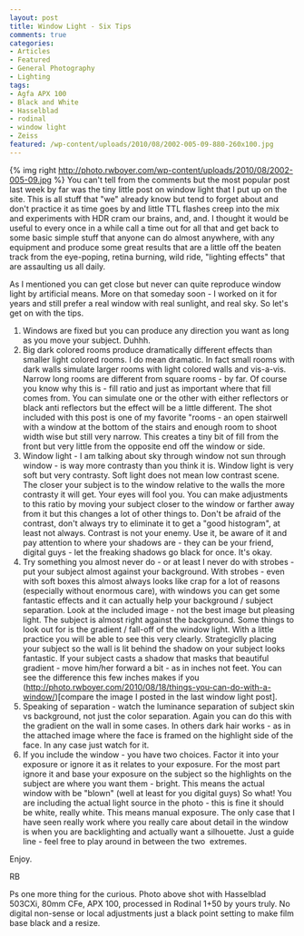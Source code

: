 ```yaml
---
layout: post
title: Window Light - Six Tips
comments: true
categories:
- Articles
- Featured
- General Photography
- Lighting
tags:
- Agfa APX 100
- Black and White
- Hasselblad
- rodinal
- window light
- Zeiss
featured: /wp-content/uploads/2010/08/2002-005-09-880-260x100.jpg
---
```

{% img right http://photo.rwboyer.com/wp-content/uploads/2010/08/2002-005-09.jpg %} You can't tell from the comments but the most popular post last week by far was the tiny little post on window light that I put up on the site. This is all stuff that "we" already know but tend to forget about and don't practice it as time goes by and little TTL flashes creep into the mix and experiments with HDR cram our brains, and, and. I thought it would be useful to every once in a while call a time out for all that and get back to some basic simple stuff that anyone can do almost anywhere, with any equipment and produce some great results that are a little off the beaten track from the eye-poping, retina burning, wild ride, "lighting effects" that are assaulting us all daily.

As I mentioned you can get close but never can quite reproduce window light by artificial means. More on that someday soon - I worked on it for years and still prefer a real window with real sunlight, and real sky. So let's get on with the tips.
1. Windows are fixed but you can produce any direction you want as long as you move your subject. Duhhh.
2. Big dark colored rooms produce dramatically different effects than smaller light colored rooms. I do mean dramatic. In fact small rooms with dark walls simulate larger rooms with light colored walls and vis-a-vis. Narrow long rooms are different from square rooms - by far. Of course you know why this is - fill ratio and just as important where that fill comes from. You can simulate one or the other with either reflectors or black anti reflectors but the effect will be a little different. The shot included with this post is one of my favorite "rooms - an open stairwell with a window at the bottom of the stairs and enough room to shoot width wise but still very narrow. This creates a tiny bit of fill from the front but very little from the opposite end off the window or side.
3. Window light - I am talking about sky through window not sun through window - is way more contrasty than you think it is. Window light is very soft but very contrasty. Soft light does not mean low contrast scene. The closer your subject is to the window relative to the walls the more contrasty it will get. Your eyes will fool you. You can make adjustments to this ratio by moving your subject closer to the window or farther away from it but this changes a lot of other things to. Don't be afraid of the contrast, don't always try to eliminate it to get a "good histogram", at least not always. Contrast is not your enemy. Use it, be aware of it and pay attention to where your shadows are - they can be your friend, digital guys - let the freaking shadows go black for once. It's okay.
4. Try something you almost never do - or at least I never do with strobes - put your subject almost against your background. With strobes - even with soft boxes this almost always looks like crap for a lot of reasons (especially without enormous care), with windows you can get some fantastic effects and it can actually help your background / subject separation. Look at the included image - not the best image but pleasing light. The subject is almost right against the background. Some things to look out for is the gradient / fall-off of the window light. With a little practice you will be able to see this very clearly. Strategiclly placing your subject so the wall is lit behind the shadow on your subject looks fantastic. If your subject casts a shadow that masks that beautiful gradient - move him/her forward a bit - as in inches not feet. You can see the difference this few inches makes if you (http://photo.rwboyer.com/2010/08/18/things-you-can-do-with-a-window/)[compare the image I posted in the last window light post].
5. Speaking of separation - watch the luminance separation of subject skin vs background, not just the color separation. Again you can do this with the gradient on the wall in some cases. In others dark hair works - as in the attached image where the face is framed on the highlight side of the face. In any case just watch for it.
6. If you include the window - you have two choices. Factor it into your exposure or ignore it as it relates to your exposure. For the most part ignore it and base your exposure on the subject so the highlights on the subject are where you want them - bright. This means the actual window with be "blown" (well at least for you digital guys) So what! You are including the actual light source in the photo - this is fine it should be white, really white. This means manual exposure. The only case that I have seen really work where you really care about detail in the window is when you are backlighting and actually want a silhouette. Just a guide line - feel free to play around in between the two  extremes.

Enjoy.

RB

Ps one more thing for the curious. Photo above shot with Hasselblad 503CXi, 80mm CFe, APX 100, processed in Rodinal 1+50 by yours truly. No digital non-sense or local adjustments just a black point setting to make film base black and a resize.